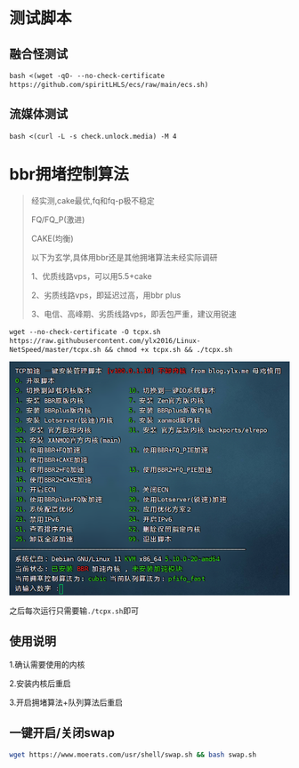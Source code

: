 # 测试脚本

## 融合怪测试

```shell
bash <(wget -qO- --no-check-certificate https://github.com/spiritLHLS/ecs/raw/main/ecs.sh)
```

## 流媒体测试

```shell
bash <(curl -L -s check.unlock.media) -M 4
```



# bbr拥堵控制算法

> 经实测,cake最优,fq和fq-p极不稳定
>
> FQ/FQ_P(激进)
>
> CAKE(均衡)
>
> 以下为玄学,具体用bbr还是其他拥堵算法未经实际调研
>
> 1、优质线路vps，可以用5.5+cake
>
> 2、劣质线路vps，即延迟过高，用bbr plus
>
> 3、电信、高峰期、劣质线路vps，即丢包严重，建议用锐速

```shell
wget --no-check-certificate -O tcpx.sh https://raw.githubusercontent.com/ylx2016/Linux-NetSpeed/master/tcpx.sh && chmod +x tcpx.sh && ./tcpx.sh
```

![image-20230424173811806](https://raw.githubusercontent.com/DragonSAIz/PicGo-img/main/image-20230424173811806.png)

之后每次运行只需要输`./tcpx.sh`即可

## 使用说明

1.确认需要使用的内核

2.安装内核后重启

3.开启拥堵算法+队列算法后重启

## 一键开启/关闭swap

```bash
wget https://www.moerats.com/usr/shell/swap.sh && bash swap.sh
```

